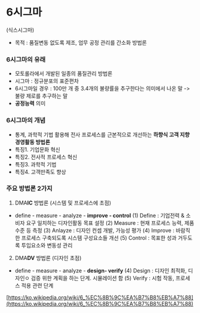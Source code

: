 # 6시그마

(식스시그마)

- 목적 : 품질변동 없도록 제조, 업무 공정 관리를 간소화 방법론

### 6시그마의 유래
- 모토롤라에서 개발된 일종의 품질관리 방법론
- 시그마 :  정규분포의 표준편차
- 6시그마일 경우 : 100만 개 중 3.4개의 불량률을 추구한다는 의미에서 나온 말 -> 불량 제로를 추구하는 말
- **공정능력** 의미

### 6시그마의 개념
- 통계, 과학적 기법 활용해 전사 프로세스를 근본적으로 개선하는 **하향식 고객 지향 경영활동 방법론**
- 특징1. 기업문화 혁신
- 특징2. 전사적 프로세스 혁신
- 특징3. 과학적 기법
- 특징4. 고객만족도 향상

### 주요 방법론 2가지
1. DMA**IC** 방법론 (시스템 및 프로세스에 초점)
- define - measure - analyze - **improve - control**
(1) Define : 기업전력 & 소비자 요구 일치하는 디자인활동 목표 설정
(2) Measure : 현재 프로세스 능력, 제품 수준 등 측정
(3) Anlayze : 디자인 컨셉 개발, 가능성 평가
(4) Improve : 바람직한 프로세스 구축되도록 시스템 구성요소들 개선
(5) Control : 목표한 성과 거두도록 투입요소와 변동성 관리

2. DMA**DV** 방법론 (디자인 초점)
- define - measure - analyze - **design- verify**
(4) Design : 디자인 최적화, 디자인ㅇ 검증 위한 계획을 하는 단계. 시뮬레이션 함
(5) Verify : 시험 작동, 프로세스 적용 관련 단계

[https://ko.wikipedia.org/wiki/6_%EC%8B%9C%EA%B7%B8%EB%A7%88](https://ko.wikipedia.org/wiki/6_%EC%8B%9C%EA%B7%B8%EB%A7%88)
